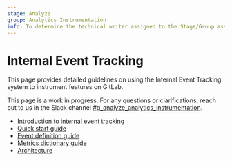 ```yaml
---
stage: Analyze
group: Analytics Instrumentation
info: To determine the technical writer assigned to the Stage/Group associated with this page, see https://about.gitlab.com/handbook/product/ux/technical-writing/#assignments
---
```


# Internal Event Tracking

This page provides detailed guidelines on using the Internal Event Tracking system to instrument features on GitLab.

This page is a work in progress. For any questions or clarifications, reach out to us in the Slack channel [#g_analyze_analytics_instrumentation](https://gitlab.slack.com/archives/CL3A7GFPF).

- [Introduction to internal event tracking](introduction.md#internal-event-tracking)
- [Quick start guide](quick_start.md#quick-start-for-internal-event-tracking)
- [Event definition guide](event_definition_guide.md#internal-event-tracking-definition-guide)
- [Metrics dictionary guide](../metrics/metrics_dictionary.md#metrics-dictionary-guide)
- [Architecture](architecture.md#internal-event-tracking-architecture)
